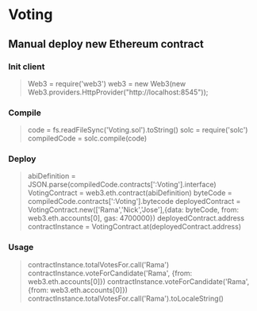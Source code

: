 # Voting

## Manual deploy new Ethereum contract

### Init client
> Web3 = require('web3')
> web3 = new Web3(new Web3.providers.HttpProvider("http://localhost:8545"));

### Compile
> code = fs.readFileSync('Voting.sol').toString()
> solc = require('solc')
> compiledCode = solc.compile(code)

### Deploy
> abiDefinition = JSON.parse(compiledCode.contracts[':Voting'].interface)
> VotingContract = web3.eth.contract(abiDefinition)
> byteCode = compiledCode.contracts[':Voting'].bytecode
> deployedContract = VotingContract.new(['Rama','Nick','Jose'],{data: byteCode, from: web3.eth.accounts[0], gas: 4700000})
> deployedContract.address
> contractInstance = VotingContract.at(deployedContract.address)

### Usage
> contractInstance.totalVotesFor.call('Rama')
> contractInstance.voteForCandidate('Rama', {from: web3.eth.accounts[0]})
> contractInstance.voteForCandidate('Rama', {from: web3.eth.accounts[0]})
> contractInstance.totalVotesFor.call('Rama').toLocaleString()
